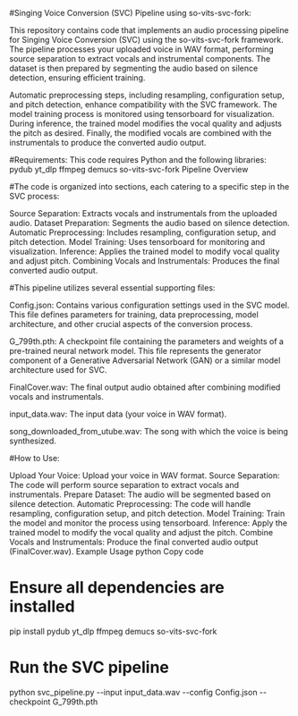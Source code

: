 #Singing Voice Conversion (SVC) Pipeline using so-vits-svc-fork:

This repository contains code that implements an audio processing pipeline for Singing Voice Conversion (SVC) using the so-vits-svc-fork framework. The pipeline processes your uploaded voice in WAV format, performing source separation to extract vocals and instrumental components. The dataset is then prepared by segmenting the audio based on silence detection, ensuring efficient training.

Automatic preprocessing steps, including resampling, configuration setup, and pitch detection, enhance compatibility with the SVC framework. The model training process is monitored using tensorboard for visualization. During inference, the trained model modifies the vocal quality and adjusts the pitch as desired. Finally, the modified vocals are combined with the instrumentals to produce the converted audio output.

#Requirements:
This code requires Python and the following libraries:
pydub
yt_dlp
ffmpeg
demucs
so-vits-svc-fork
Pipeline Overview

#The code is organized into sections, each catering to a specific step in the SVC process:

Source Separation: Extracts vocals and instrumentals from the uploaded audio.
Dataset Preparation: Segments the audio based on silence detection.
Automatic Preprocessing: Includes resampling, configuration setup, and pitch detection.
Model Training: Uses tensorboard for monitoring and visualization.
Inference: Applies the trained model to modify vocal quality and adjust pitch.
Combining Vocals and Instrumentals: Produces the final converted audio output.

#This pipeline utilizes several essential supporting files:

Config.json: Contains various configuration settings used in the SVC model. This file defines parameters for training, data preprocessing, model architecture, and other crucial aspects of the conversion process.

G_799th.pth: A checkpoint file containing the parameters and weights of a pre-trained neural network model. This file represents the generator component of a Generative Adversarial Network (GAN) or a similar model architecture used for SVC.

FinalCover.wav: The final output audio obtained after combining modified vocals and instrumentals.

input_data.wav: The input data (your voice in WAV format).

song_downloaded_from_utube.wav: The song with which the voice is being synthesized.

#How to Use:

Upload Your Voice: Upload your voice in WAV format.
Source Separation: The code will perform source separation to extract vocals and instrumentals.
Prepare Dataset: The audio will be segmented based on silence detection.
Automatic Preprocessing: The code will handle resampling, configuration setup, and pitch detection.
Model Training: Train the model and monitor the process using tensorboard.
Inference: Apply the trained model to modify the vocal quality and adjust the pitch.
Combine Vocals and Instrumentals: Produce the final converted audio output (FinalCover.wav).
Example Usage
python
Copy code
# Ensure all dependencies are installed
pip install pydub yt_dlp ffmpeg demucs so-vits-svc-fork

# Run the SVC pipeline
python svc_pipeline.py --input input_data.wav --config Config.json --checkpoint G_799th.pth



